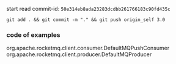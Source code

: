 start read commit-id: `50e314eb8ada23283dcdbb261766183c90fd435c`

`git add . && git commit -m "." && git push origin_self 3.0`

### code of examples

org.apache.rocketmq.client.consumer.DefaultMQPushConsumer
org.apache.rocketmq.client.producer.DefaultMQProducer

